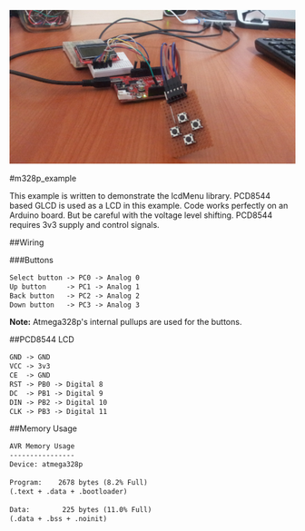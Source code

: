 ![image](../m328p_example.png)

#m328p_example

This example is written to demonstrate the lcdMenu library. PCD8544 based GLCD is used as a LCD in this example. Code works perfectly on an Arduino board. But be careful with the voltage level shifting. PCD8544 requires 3v3 supply and control signals.

##Wiring

###Buttons

	Select button -> PC0 -> Analog 0
	Up button     -> PC1 -> Analog 1
	Back button   -> PC2 -> Analog 2
	Down button   -> PC3 -> Analog 3
	
**Note:** Atmega328p's internal pullups are used for the buttons.

##PCD8544 LCD

	GND -> GND
	VCC -> 3v3
	CE  -> GND
	RST -> PB0 -> Digital 8
	DC  -> PB1 -> Digital 9
	DIN -> PB2 -> Digital 10
	CLK -> PB3 -> Digital 11

##Memory Usage

	AVR Memory Usage
	----------------
	Device: atmega328p
	
	Program:    2678 bytes (8.2% Full)
	(.text + .data + .bootloader)
	
	Data:        225 bytes (11.0% Full)
	(.data + .bss + .noinit)
